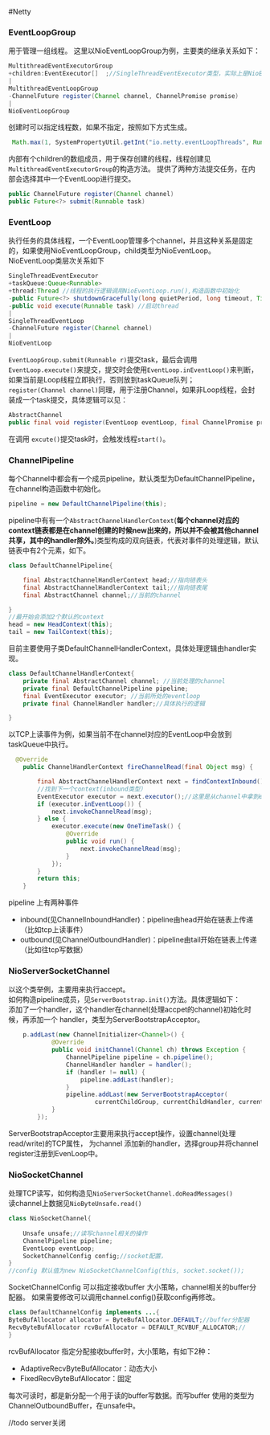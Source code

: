 #Netty


### EventLoopGroup 

用于管理一组线程。 这里以NioEventLoopGroup为例，主要类的继承关系如下：
```java
MultithreadEventExecutorGroup
+children:EventExecutor[]  ;//SingleThreadEventExecutor类型，实际上是NioEventLoop类型
|
MultithreadEventLoopGroup
-ChannelFuture register(Channel channel, ChannelPromise promise) 
|
NioEventLoopGroup
```
创建时可以指定线程数，如果不指定，按照如下方式生成。
```java
 Math.max(1, SystemPropertyUtil.getInt("io.netty.eventLoopThreads", Runtime.getRuntime().availableProcessors() * 2));
```
内部有个children的数组成员，用于保存创建的线程，线程创建见`MultithreadEventExecutorGroup`的构造方法。
提供了两种方法提交任务，在内部会选择其中一个EventLoop进行提交。

```java
public ChannelFuture register(Channel channel)
public Future<?> submit(Runnable task)
```

### EventLoop
执行任务的具体线程，一个EventLoop管理多个channel，并且这种关系是固定的，如果使用NioEventLoopGroup，child类型为NioEventLoop。
NioEventLoop类层次关系如下
```java
SingleThreadEventExecutor
+taskQueue:Queue<Runnable> 
+thread:Thread //线程的执行逻辑调用NioEventLoop.run(),构造函数中初始化
-public Future<?> shutdownGracefully(long quietPeriod, long timeout, TimeUnit unit) 
-public void execute(Runnable task) //启动thread
|
SingleThreadEventLoop
-ChannelFuture register(Channel channel)
|
NioEventLoop
```
`EventLoopGroup.submit(Runnable r)`提交task，最后会调用`EventLoop.execute()`来提交，提交时会使用`EventLoop.inEventLoop()`来判断，如果当前是Loop线程立即执行，否则放到taskQueue队列；   
`register(Channel channel)`同理，用于注册Channel，如果非Loop线程，会封装成一个task提交，具体逻辑可以见：

```java
AbstractChannel
public final void register(EventLoop eventLoop, final ChannelPromise promise) 
```
在调用 `excute()`提交task时，会触发线程`start()`。


### ChannelPipeline

每个Channel中都会有一个成员pipeline，默认类型为DefaultChannelPipeline，在channel构造函数中初始化。
```java
pipeline = new DefaultChannelPipeline(this);
```
pipeline中有有一个`AbstractChannelHandlerContext`(__每个channel对应的context链表都是在channel创建的时候new出来的，所以并不会被其他channel共享，其中的handler除外。__)类型构成的双向链表，代表对事件的处理逻辑，默认链表中有2个元素，如下。

```java
class DefaultChannelPipeline{

    final AbstractChannelHandlerContext head;//指向链表头
    final AbstractChannelHandlerContext tail;//指向链表尾
    final AbstractChannel channel;//当前的channel

}
//最开始会添加2个默认的context
head = new HeadContext(this);
tail = new TailContext(this);

```
目前主要使用子类DefaultChannelHandlerContext，具体处理逻辑由handler实现。

```java
class DefaultChannelHandlerContext{
    private final AbstractChannel channel; //当前处理的channel
    private final DefaultChannelPipeline pipeline;
    final EventExecutor executor; //当前所处的eventloop
    private final ChannelHandler handler;//具体执行的逻辑

}
```
以TCP上读事件为例，如果当前不在channel对应的EventLoop中会放到taskQueue中执行。
```java
  @Override
    public ChannelHandlerContext fireChannelRead(final Object msg) {

        final AbstractChannelHandlerContext next = findContextInbound();
        //找到下一个context(inbound类型）
        EventExecutor executor = next.executor();//这里是从channel中拿到eventloop
        if (executor.inEventLoop()) {
            next.invokeChannelRead(msg);
        } else {
            executor.execute(new OneTimeTask() {
                @Override
                public void run() {
                    next.invokeChannelRead(msg);
                }
            });
        }
        return this;
    }
```

pipeline 上有两种事件   

* inbound(见ChannelInboundHandler)：pipeline由head开始在链表上传递（比如tcp上读事件）
* outbound(见ChannelOutboundHandler)：pipeline由tail开始在链表上传递（比如往tcp写数据）


### NioServerSocketChannel

以这个类举例，主要用来执行accept。   
如何构造pipeline成员，见`ServerBootstrap.init()`方法。具体逻辑如下：    
添加了一个handler，这个handler在channel(处理accpet的channel)初始化时候，再添加一个
handler，类型为ServerBootstrapAcceptor。   
```java
    p.addLast(new ChannelInitializer<Channel>() {
            @Override
            public void initChannel(Channel ch) throws Exception {
                ChannelPipeline pipeline = ch.pipeline();
                ChannelHandler handler = handler();
                if (handler != null) {
                    pipeline.addLast(handler);
                }
                pipeline.addLast(new ServerBootstrapAcceptor(
                        currentChildGroup, currentChildHandler, currentChildOptions, currentChildAttrs));
            }
        });
``` 
ServerBootstrapAcceptor主要用来执行accept操作，设置channel(处理read/write)的TCP属性，
为channel 添加新的handler，选择group并将channel register注册到EvenLoop中。


### NioSocketChannel


处理TCP读写，如何构造见`NioServerSocketChannel.doReadMessages()`  
读channel上数据见`NioByteUnsafe.read()`

```java
class NioSocketChannel{
    
    Unsafe unsafe;//读写channel相关的操作
    ChannelPipeline pipeline;
    EventLoop eventLoop;
    SocketChannelConfig config;//socket配置，
}
//config 默认值为new NioSocketChannelConfig(this, socket.socket());
```


SocketChannelConfig 可以指定接收buffer 大小策略，channel相关的buffer分配器。
如果需要修改可以调用channel.config()获取config再修改。
```java
class DefaultChannelConfig implements ...{
ByteBufAllocator allocator = ByteBufAllocator.DEFAULT;//buffer分配器
RecvByteBufAllocator rcvBufAllocator = DEFAULT_RCVBUF_ALLOCATOR;//
}
```
rcvBufAllocator 指定分配接收buffer时，大小策略，有如下2种：

* AdaptiveRecvByteBufAllocator：动态大小
* FixedRecvByteBufAllocator：固定

每次可读时，都是新分配一个用于读的buffer写数据。而写buffer 使用的类型为 ChannelOutboundBuffer，在unsafe中。


//todo
server关闭







